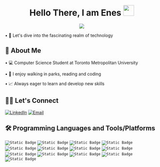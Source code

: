 <h1 align="center">Hello There, I am Enes <img src="https://media.giphy.com/media/hvRJCLFzcasrR4ia7z/giphy.gif" width="35"></h1>
<p align="center">
  <a href="https://github.com/DenverCoder1/readme-typing-svg"><img src="https://readme-typing-svg.herokuapp.com?lines=Computer+Science+Student;Toronto+Metropolitan+University&center=true&width=500&height=50"></a>
</p>
 
• 🌊 Let's dive into the fascinating realm of technology

## 📜 About Me

• 💻 Computer Science Student at Toronto Metropolitan University

• 🌴 I enjoy walking in parks, reading and coding
 
• 📈 Always eager to learn and develop new skills

## 🤝🏻 Let's Connect

<a href="https://www.linkedin.com/in/enesplt/"><img alt="LinkedIn" src="https://img.shields.io/badge/LinkedIn-enesplt-blue?style=flat-square&logo=linkedin"></a>
<a href="mailto:enesfplt@gmail.com"><img alt="Email" src="https://img.shields.io/badge/Email-enesfplt@gmail.com-blue?style=flat-square&logo=gmail"></a>


## 🛠 Programming Languages and Tools/Platforms

<code><img alt="Static Badge" src="https://img.shields.io/badge/Java-ED8B00?style=for-the-badge&logo=java&logoColor=white&labelColor=black&color=blue"></code>
<code><img alt="Static Badge" src="https://img.shields.io/badge/PYTHON-3776AB?style=for-the-badge&logo=PYTHON&logoColor=yellow&labelColor=black&color=blue"></code>
<code><img alt="Static Badge" src="https://img.shields.io/badge/LINUX-FCC624?style=for-the-badge&logo=LINUX&logoColor=white&labelColor=black&color=blue"></code>
<code><img alt="Static Badge" src="https://img.shields.io/badge/GIT-F05032?style=for-the-badge&logo=GIT&logoColor=orange&labelColor=black&color=blue"></code>
<code><img alt="Static Badge" src="https://img.shields.io/badge/GitHub-181717?style=for-the-badge&logo=GitHub&logoColor=white&labelColor=black&color=blue"></code>
<code><img alt="Static Badge" src="https://img.shields.io/badge/c-A8B9CC?style=for-the-badge&logo=c&logoColor=white&labelColor=black&color=blue"></code>
<code><img alt="Static Badge" src="https://img.shields.io/badge/Ubuntu-E95420?style=for-the-badge&logo=Ubuntu&logoColor=orange&labelColor=black&color=blue"></code>
<code><img alt="Static Badge" src="https://img.shields.io/badge/Ruby-CC342D?style=for-the-badge&logo=Ruby&logoColor=red&labelColor=black&color=blue"></code>
<code><img alt="Static Badge" src="https://img.shields.io/badge/Elixir-4B275F?style=for-the-badge&logo=Elixir&logoColor=purple&labelColor=black&color=blue"></code>
<code><img alt="Static Badge" src="https://img.shields.io/badge/Haskell-5D4F85?style=for-the-badge&logo=Haskell&logoColor=purple&labelColor=black&color=blue"></code>
<code><img alt="Static Badge" src="https://img.shields.io/badge/Rust-000000?style=for-the-badge&logo=Rust&logoColor=brown&labelColor=black&color=blue"></code>
<code><img alt="Static Badge" src="https://img.shields.io/badge/HTML-E34F26?style=for-the-badge&logo=HTML5&logoColor=yellow&labelColor=black&color=blue"></code>
<code><img alt="Static Badge" src="https://img.shields.io/badge/CSS-1572B6?style=for-the-badge&logo=CSS3&logoColor=white&labelColor=black&color=blue"></code>



<!---
enes-plt/enes-plt is a ✨ special ✨ repository because its `README.md` (this file) appears on your GitHub profile.
You can click the Preview link to take a look at your changes.
--->
